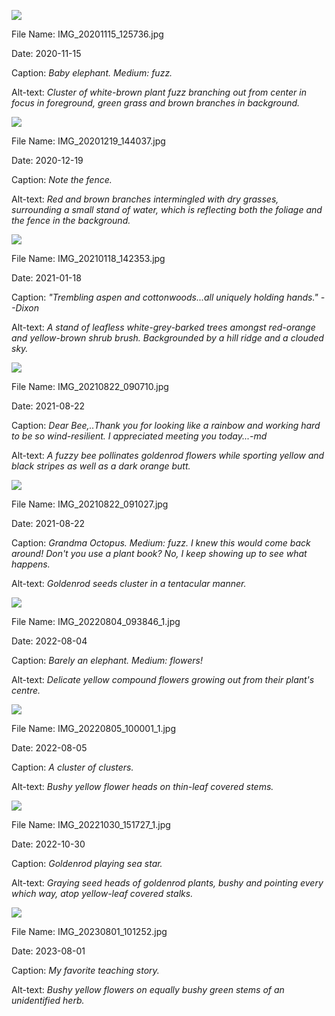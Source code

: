![](https://raw.githubusercontent.com/deniledam/thesis-images-2020/main/IMG_20201115_125736.jpg)

File Name: IMG_20201115_125736.jpg

Date: 2020-11-15

Caption: *Baby elephant. Medium: fuzz.*

Alt-text: *Cluster of white-brown plant fuzz branching out from center in focus in foreground, green grass and brown branches in background.*

![](https://raw.githubusercontent.com/deniledam/thesis-images-2020/main/IMG_20201219_144037.jpg)

File Name: IMG_20201219_144037.jpg

Date: 2020-12-19

Caption: *Note the fence.*

Alt-text: *Red and brown branches intermingled with dry grasses, surrounding a small stand of water, which is reflecting both the foliage and the fence in the background.*

![](https://raw.githubusercontent.com/deniledam/thesis-images-2021/main/IMG_20210118_142353.jpg)

File Name: IMG_20210118_142353.jpg

Date: 2021-01-18

Caption: *"Trembling aspen and cottonwoods...all uniquely holding hands." --Dixon*

Alt-text: *A stand of leafless white-grey-barked trees amongst red-orange and yellow-brown shrub brush. Backgrounded by a hill ridge and a clouded sky.*

![](https://raw.githubusercontent.com/deniledam/thesis-images-2021/main/IMG_20210822_090710.jpg)

File Name: IMG_20210822_090710.jpg

Date: 2021-08-22

Caption: *Dear Bee,..Thank you for looking like a rainbow and working hard to be so wind-resilient. I appreciated meeting you today...-md*

Alt-text: *A fuzzy bee pollinates goldenrod flowers while sporting yellow and black stripes as well as a dark orange butt.*

![](https://raw.githubusercontent.com/deniledam/thesis-images-2021/main/IMG_20210822_091027.jpg)

File Name: IMG_20210822_091027.jpg

Date: 2021-08-22

Caption: *Grandma Octopus. Medium: fuzz. I knew this would come back around! Don't you use a plant book? No, I keep showing up to see what happens.*

Alt-text: *Goldenrod seeds cluster in a tentacular manner.*

![](https://raw.githubusercontent.com/deniledam/thesis-images-2022/main/IMG_20220804_093846_1.jpg)

File Name: IMG_20220804_093846_1.jpg

Date: 2022-08-04

Caption: *Barely an elephant. Medium: flowers!*

Alt-text: *Delicate yellow compound flowers growing out from their plant's centre.*

![](https://raw.githubusercontent.com/deniledam/thesis-images-2022/main/IMG_20220805_100001_1.jpg)

File Name: IMG_20220805_100001_1.jpg

Date: 2022-08-05

Caption: *A cluster of clusters.*

Alt-text: *Bushy yellow flower heads on thin-leaf covered stems.*

![](https://raw.githubusercontent.com/deniledam/thesis-images-2022/main/IMG_20221030_151727_1.jpg)

File Name: IMG_20221030_151727_1.jpg

Date: 2022-10-30

Caption: *Goldenrod playing sea star.*

Alt-text: *Graying seed heads of goldenrod plants, bushy and pointing every which way, atop yellow-leaf covered stalks.*

![](https://raw.githubusercontent.com/deniledam/thesis-images-2023/main/IMG_20230801_101252.jpg)

File Name: IMG_20230801_101252.jpg

Date: 2023-08-01

Caption: *My favorite teaching story.*

Alt-text: *Bushy yellow flowers on equally bushy green stems of an unidentified herb.*

